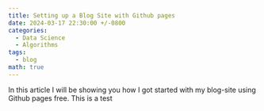 ```yaml
---
title: Setting up a Blog Site with Github pages
date: 2024-03-17 22:30:00 +/-0800
categories:
  - Data Science
  - Algorithms
tags:
  - blog
math: true
---
```


In this article I will be showing you how I got started with my blog-site using Github pages free.
This is a test